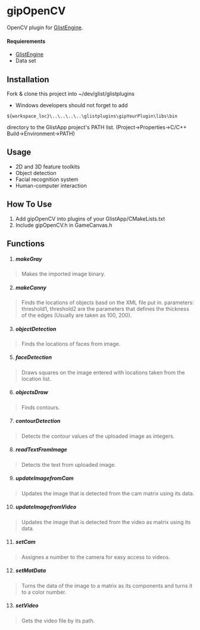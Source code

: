 # gipOpenCV
OpenCV plugin for [GlistEngine](https://github.com/GlistEngine/GlistEngine).
#### Requierements
- [GlistEngine](https://github.com/GlistEngine/GlistEngine)
- Data set

## Installation
Fork & clone this project into ~/dev/glist/glistplugins

- Windows developers should not forget to add
```
${workspace_loc}\..\..\..\..\glistplugins\gipYourPlugin\libs\bin
```
directory to the GlistApp project's PATH list.
(Project->Properties->C/C++ Build->Environment->PATH)
## Usage
- 2D and 3D feature toolkits
- Object detection
- Facial recognition system
- Human-computer interaction

## How To Use 
1. Add gipOpenCV into plugins of your GlistApp/CMakeLists.txt
2. Include gipOpenCV.h in GameCanvas.h

## Functions
1. ##### makeGray
> Makes the imported image binary.
2. ##### makeCanny
> Finds the locations of objects basd on the XML file put in.
> parameters: threshold1, threshold2 are the parameters that defines the thickness of the edges (Usually are taken as 100, 200).
3. ##### objectDetection
> Finds the locations of faces from image.
5. ##### faceDetection 
> Draws squares on the image entered with locations taken from the location list.
6. ##### objectsDraw
> Finds contours.
7. ##### contourDetection
> Detects the contour values of the uploaded image as integers.
8. ##### readTextFromImage
> Detects the text from uploaded image.
9. ##### updateImagefromCam
> Updates the image that is detected from the cam matrix using its data.
10. ##### updateImagefromVideo
> Updates the image that is detected from the video as matrix using its data.
11. ##### setCam
> Assignes a number to the camera for easy access to videos.
12. ##### setMatData
> Turns the data of the image to a matrix as its components and turns it to a color number.
13. ##### setVideo
> Gets the video file by its path.
